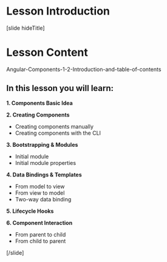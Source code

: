 # Lesson Introduction

[slide hideTitle]

# Lesson Content

Angular-Components-1-2-Introduction-and-table-of-contents

## In this lesson you will learn:

**1. Components Basic Idea**

**2. Creating Components**
- Creating components manually
- Creating components with the CLI

**3. Bootstrapping & Modules**
- Initial module
- Initial module properties

**4. Data Bindings & Templates**
- From model to view
- From view to model
- Two-way data binding

**5. Lifecycle Hooks**

**6. Component Interaction**
- From parent to child
- From child to parent

[/slide]